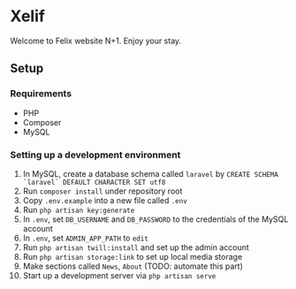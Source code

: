 Xelif
=====

Welcome to Felix website N+1. Enjoy your stay.

## Setup
### Requirements
- PHP
- Composer
- MySQL

### Setting up a development environment
1. In MySQL, create a database schema called `laravel` by ``CREATE SCHEMA `laravel` DEFAULT CHARACTER SET utf8``
2. Run `composer install` under repository root
3. Copy `.env.example` into a new file called `.env`
4. Run `php artisan key:generate`
5. In `.env`, set `DB_USERNAME` and `DB_PASSWORD` to the credentials of the MySQL account
6. In `.env`, set `ADMIN_APP_PATH` to `edit`
7. Run `php artisan twill:install` and set up the admin account
8. Run `php artisan storage:link` to set up local media storage
9. Make sections called `News`, `About` (TODO: automate this part)
10. Start up a development server via `php artisan serve`
